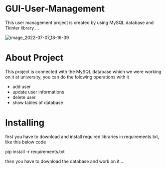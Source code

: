 # GUI-User-Management
This user management project is created by using MySQL database and Tkinter library ...


![image_2022-07-07_18-16-39](https://user-images.githubusercontent.com/77281736/177789289-5bd1cc38-3b15-4b68-99f8-d9cfd133dbfb.png)

# About Project

This project is connected with the MySQL database which we were working on it at university, you can do the folowing operations with it
* add user
* update user informations
* delete user
* show tables of database

# Installing
first you have to download and install required libraries in requirements.txt, like this below code

pip install -r requirements.txt

then you have to download the database and work on it ...
